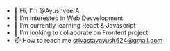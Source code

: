 - 👋 Hi, I’m @AyushveerA
- 👀 I’m interested in Web Devvelopment
- 🌱 I’m currently learning React & Javascript
- 💞️ I’m looking to collaborate on Frontent project 
- 📫 How to reach me srivastavayush624@gmail.com

<!---
AyushveerA/AyushveerA is a ✨ special ✨ repository because its `README.md` (this file) appears on your GitHub profile.
You can click the Preview link to take a look at your changes.
--->
